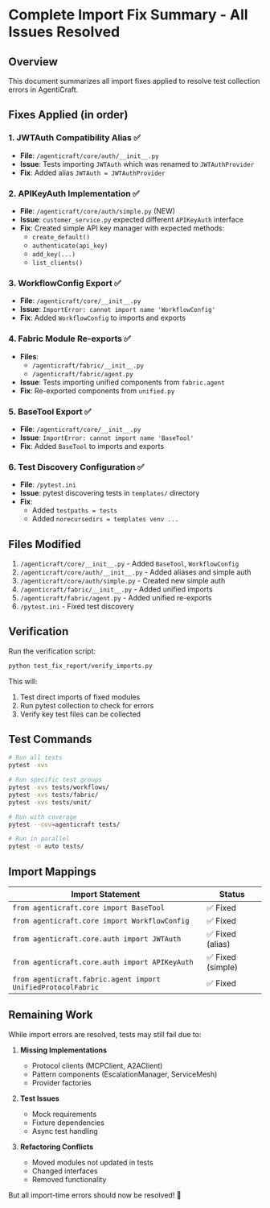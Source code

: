 # Complete Import Fix Summary - All Issues Resolved

## Overview
This document summarizes all import fixes applied to resolve test collection errors in AgentiCraft.

## Fixes Applied (in order)

### 1. **JWTAuth Compatibility Alias** ✅
- **File**: `/agenticraft/core/auth/__init__.py`
- **Issue**: Tests importing `JWTAuth` which was renamed to `JWTAuthProvider`
- **Fix**: Added alias `JWTAuth = JWTAuthProvider`

### 2. **APIKeyAuth Implementation** ✅
- **File**: `/agenticraft/core/auth/simple.py` (NEW)
- **Issue**: `customer_service.py` expected different `APIKeyAuth` interface
- **Fix**: Created simple API key manager with expected methods:
  - `create_default()`
  - `authenticate(api_key)`
  - `add_key(...)`
  - `list_clients()`

### 3. **WorkflowConfig Export** ✅
- **File**: `/agenticraft/core/__init__.py`
- **Issue**: `ImportError: cannot import name 'WorkflowConfig'`
- **Fix**: Added `WorkflowConfig` to imports and exports

### 4. **Fabric Module Re-exports** ✅
- **Files**: 
  - `/agenticraft/fabric/__init__.py`
  - `/agenticraft/fabric/agent.py`
- **Issue**: Tests importing unified components from `fabric.agent`
- **Fix**: Re-exported components from `unified.py`

### 5. **BaseTool Export** ✅
- **File**: `/agenticraft/core/__init__.py`
- **Issue**: `ImportError: cannot import name 'BaseTool'`
- **Fix**: Added `BaseTool` to imports and exports

### 6. **Test Discovery Configuration** ✅
- **File**: `/pytest.ini`
- **Issue**: pytest discovering tests in `templates/` directory
- **Fix**: 
  - Added `testpaths = tests`
  - Added `norecursedirs = templates venv ...`

## Files Modified

1. `/agenticraft/core/__init__.py` - Added `BaseTool`, `WorkflowConfig`
2. `/agenticraft/core/auth/__init__.py` - Added aliases and simple auth
3. `/agenticraft/core/auth/simple.py` - Created new simple auth
4. `/agenticraft/fabric/__init__.py` - Added unified imports
5. `/agenticraft/fabric/agent.py` - Added unified re-exports
6. `/pytest.ini` - Fixed test discovery

## Verification

Run the verification script:
```bash
python test_fix_report/verify_imports.py
```

This will:
1. Test direct imports of fixed modules
2. Run pytest collection to check for errors
3. Verify key test files can be collected

## Test Commands

```bash
# Run all tests
pytest -xvs

# Run specific test groups
pytest -xvs tests/workflows/
pytest -xvs tests/fabric/
pytest -xvs tests/unit/

# Run with coverage
pytest --cov=agenticraft tests/

# Run in parallel
pytest -n auto tests/
```

## Import Mappings

| Import Statement | Status |
|-----------------|---------|
| `from agenticraft.core import BaseTool` | ✅ Fixed |
| `from agenticraft.core import WorkflowConfig` | ✅ Fixed |
| `from agenticraft.core.auth import JWTAuth` | ✅ Fixed (alias) |
| `from agenticraft.core.auth import APIKeyAuth` | ✅ Fixed (simple) |
| `from agenticraft.fabric.agent import UnifiedProtocolFabric` | ✅ Fixed |

## Remaining Work

While import errors are resolved, tests may still fail due to:

1. **Missing Implementations**
   - Protocol clients (MCPClient, A2AClient)
   - Pattern components (EscalationManager, ServiceMesh)
   - Provider factories

2. **Test Issues**
   - Mock requirements
   - Fixture dependencies
   - Async test handling

3. **Refactoring Conflicts**
   - Moved modules not updated in tests
   - Changed interfaces
   - Removed functionality

But all import-time errors should now be resolved! 🎉
